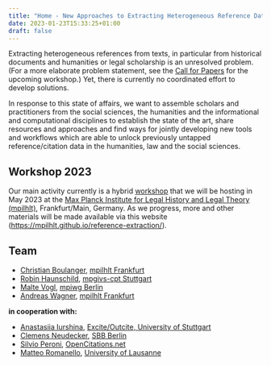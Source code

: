 ```yaml
---
title: "Home - New Approaches to Extracting Heterogeneous Reference Data"
date: 2023-01-23T15:33:25+01:00
draft: false
---
```


Extracting heterogeneous references from texts, in particular from historical documents and humanities or legal scholarship is an unresolved problem. (For a more elaborate problem statement, see the [Call for Papers](./workshop-2023/cfp) for the upcoming workshop.) Yet, there is currently no coordinated effort to develop solutions.

In response to this state of affairs, we want to assemble scholars and practitioners from the social sciences, the humanities and the informational and computational disciplines to establish the state of the art, share resources and approaches and find ways for jointly developing new tools and workflows which are able to unlock previously untapped reference/citation data in the humanities, law and the social sciences.

## Workshop 2023

Our main activity currently is a hybrid [workshop](./workshop-2023/cfp) that we will be hosting in May 2023 at the [Max Planck Institute for Legal History and Legal Theory (mpilhlt)](https://www.lhlt.mpg.de/en/), Frankfurt/Main, Germany. As we progress, more and other materials will be made available via this website (<https://mpilhlt.github.io/reference-extraction/>).

## Team

- [Christian Boulanger](https://www.lhlt.mpg.de/boulanger/en), [mpilhlt Frankfurt](https://www.lhlt.mpg.de/en)
- [Robin Haunschild](https://www.fkf.mpg.de/person/37778/921030), [mpgivs-cpt Stuttgart](https://www.fkf.mpg.de/ivs)
- [Malte Vogl](https://www.mpiwg-berlin.mpg.de/users/mvogl), [mpiwg Berlin](https://www.mpiwg-berlin.mpg.de/)
- [Andreas Wagner](https://www.lhlt.mpg.de/wagner/en), [mpilhlt Frankfurt](https://www.lhlt.mpg.de/en)

**in cooperation with:**
- [Anastasiia Iurshina](https://www.ipvs.uni-stuttgart.de/institute/team/Iurshina/), [Excite/Outcite, University of Stuttgart](https://excite.informatik.uni-stuttgart.de/)
- [Clemens Neudecker](https://cneud.net/), [SBB Berlin](https://staatsbibliothek-berlin.de/)
- [Silvio Peroni](https://essepuntato.it), [OpenCitations.net](https://opencitations.net/)
- [Matteo Romanello](https://mromanello.github.io/), [University of Lausanne](https://unil.ch/)
